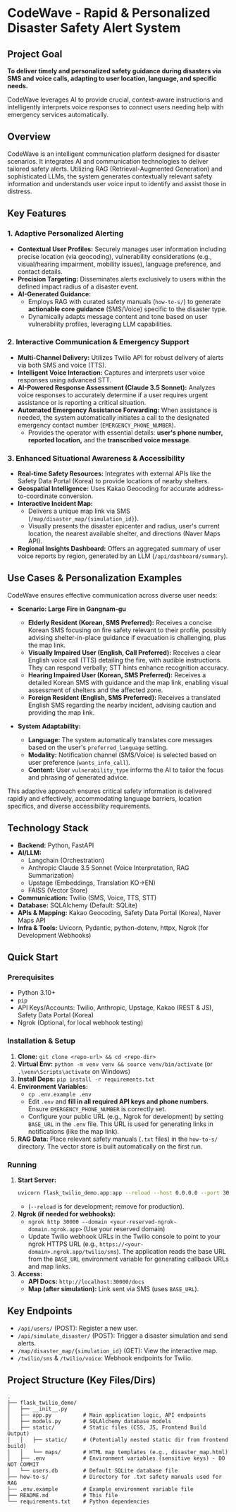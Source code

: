 # CodeWave - Rapid & Personalized Disaster Safety Alert System

## Project Goal

**To deliver timely and personalized safety guidance during disasters via SMS and voice calls, adapting to user location, language, and specific needs.**

CodeWave leverages AI to provide crucial, context-aware instructions and intelligently interprets voice responses to connect users needing help with emergency services automatically.

## Overview

CodeWave is an intelligent communication platform designed for disaster scenarios. It integrates AI and communication technologies to deliver tailored safety alerts. Utilizing RAG (Retrieval-Augmented Generation) and sophisticated LLMs, the system generates contextually relevant safety information and understands user voice input to identify and assist those in distress.

## Key Features

### 1. Adaptive Personalized Alerting
*   **Contextual User Profiles:** Securely manages user information including precise location (via geocoding), vulnerability considerations (e.g., visual/hearing impairment, mobility issues), language preference, and contact details.
*   **Precision Targeting:** Disseminates alerts exclusively to users within the defined impact radius of a disaster event.
*   **AI-Generated Guidance:**
    *   Employs RAG with curated safety manuals (`how-to-s/`) to generate **actionable core guidance** (SMS/Voice) specific to the disaster type.
    *   Dynamically adapts message content and tone based on user vulnerability profiles, leveraging LLM capabilities.

### 2. Interactive Communication & Emergency Support
*   **Multi-Channel Delivery:** Utilizes Twilio API for robust delivery of alerts via both SMS and voice (TTS).
*   **Intelligent Voice Interaction:** Captures and interprets user voice responses using advanced STT.
*   **AI-Powered Response Assessment (Claude 3.5 Sonnet):** Analyzes voice responses to accurately determine if a user requires urgent assistance or is reporting a critical situation.
*   **Automated Emergency Assistance Forwarding:** When assistance is needed, the system automatically initiates a call to the designated emergency contact number (`EMERGENCY_PHONE_NUMBER`).
    *   Provides the operator with essential details: **user's phone number, reported location,** and the **transcribed voice message**.

### 3. Enhanced Situational Awareness & Accessibility
*   **Real-time Safety Resources:** Integrates with external APIs like the Safety Data Portal (Korea) to provide locations of nearby shelters.
*   **Geospatial Intelligence:** Uses Kakao Geocoding for accurate address-to-coordinate conversion.
*   **Interactive Incident Map:**
    *   Delivers a unique map link via SMS (`/map/disaster_map/{simulation_id}`).
    *   Visually presents the disaster epicenter and radius, user's current location, the nearest available shelter, and directions (Naver Maps API).
*   **Regional Insights Dashboard:** Offers an aggregated summary of user voice reports by region, generated by an LLM (`/api/dashboard/summary`).

## Use Cases & Personalization Examples

CodeWave ensures effective communication across diverse user needs:

*   **Scenario: Large Fire in Gangnam-gu**
    *   **Elderly Resident (Korean, SMS Preferred):** Receives a concise Korean SMS focusing on fire safety relevant to their profile, possibly advising shelter-in-place guidance if evacuation is challenging, plus the map link.
    *   **Visually Impaired User (English, Call Preferred):** Receives a clear English voice call (TTS) detailing the fire, with audible instructions. They can respond verbally; STT hints enhance recognition accuracy.
    *   **Hearing Impaired User (Korean, SMS Preferred):** Receives a detailed Korean SMS with guidance and the map link, enabling visual assessment of shelters and the affected zone.
    *   **Foreign Resident (English, SMS Preferred):** Receives a translated English SMS regarding the nearby incident, advising caution and providing the map link.

*   **System Adaptability:**
    *   **Language:** The system automatically translates core messages based on the user's `preferred_language` setting.
    *   **Modality:** Notification channel (SMS/Voice) is selected based on user preference (`wants_info_call`).
    *   **Content:** User `vulnerability_type` informs the AI to tailor the focus and phrasing of generated advice.

This adaptive approach ensures critical safety information is delivered rapidly and effectively, accommodating language barriers, location specifics, and diverse accessibility requirements.

## Technology Stack

*   **Backend:** Python, FastAPI
*   **AI/LLM:**
    *   Langchain (Orchestration)
    *   Anthropic Claude 3.5 Sonnet (Voice Interpretation, RAG Summarization)
    *   Upstage (Embeddings, Translation KO->EN)
    *   FAISS (Vector Store)
*   **Communication:** Twilio (SMS, Voice, TTS, STT)
*   **Database:** SQLAlchemy (Default: SQLite)
*   **APIs & Mapping:** Kakao Geocoding, Safety Data Portal (Korea), Naver Maps API
*   **Infra & Tools:** Uvicorn, Pydantic, python-dotenv, httpx, Ngrok (for Development Webhooks)

## Quick Start

### Prerequisites

*   Python 3.10+
*   `pip`
*   API Keys/Accounts: Twilio, Anthropic, Upstage, Kakao (REST & JS), Safety Data Portal (Korea)
*   Ngrok (Optional, for local webhook testing)

### Installation & Setup

1.  **Clone:** `git clone <repo-url> && cd <repo-dir>`
2.  **Virtual Env:** `python -m venv venv && source venv/bin/activate` (or `.\venv\Scripts\activate` on Windows)
3.  **Install Deps:** `pip install -r requirements.txt`
4.  **Environment Variables:**
    *   `cp .env.example .env`
    *   Edit `.env` and **fill in all required API keys and phone numbers**. Ensure `EMERGENCY_PHONE_NUMBER` is correctly set.
    *   Configure your public URL (e.g., Ngrok for development) by setting `BASE_URL` in the `.env` file. This URL is used for generating links in notifications (like the map link).
5.  **RAG Data:** Place relevant safety manuals (`.txt` files) in the `how-to-s/` directory. The vector store is built automatically on the first run.

### Running

1.  **Start Server:**
    ```bash
    uvicorn flask_twilio_demo.app:app --reload --host 0.0.0.0 --port 30000
    ```
    *   (`--reload` is for development; remove for production).
2.  **Ngrok (if needed for webhooks):**
    *   `ngrok http 30000 --domain <your-reserved-ngrok-domain.ngrok.app>` (Use your reserved domain)
    *   Update Twilio webhook URLs in the Twilio console to point to your ngrok HTTPS URL (e.g., `https://<your-domain>.ngrok.app/twilio/sms`). The application reads the base URL from the `BASE_URL` environment variable for generating callback URLs and map links.
3.  **Access:**
    *   **API Docs:** `http://localhost:30000/docs`
    *   **Map (after simulation):** Link sent via SMS (uses `BASE_URL`).

## Key Endpoints

*   `/api/users/` (POST): Register a new user.
*   `/api/simulate_disaster/` (POST): Trigger a disaster simulation and send alerts.
*   `/map/disaster_map/{simulation_id}` (GET): View the interactive map.
*   `/twilio/sms` & `/twilio/voice`: Webhook endpoints for Twilio.

## Project Structure (Key Files/Dirs)

```
.
├── flask_twilio_demo/
│   ├── __init__.py
│   ├── app.py          # Main application logic, API endpoints
│   ├── models.py       # SQLAlchemy database models
│   ├── static/         # Static files (CSS, JS, Frontend Build Output)
│   │   ├── static/     # (Potentially nested static dir from frontend build)
│   │   └── maps/       # HTML map templates (e.g., disaster_map.html)
│   ├── .env            # Environment variables (sensitive keys) - DO NOT COMMIT
│   └── users.db        # Default SQLite database file
├── how-to-s/           # Directory for .txt safety manuals used for RAG
├── .env.example        # Example environment variable file
├── README.md           # This file
└── requirements.txt    # Python dependencies
``` 